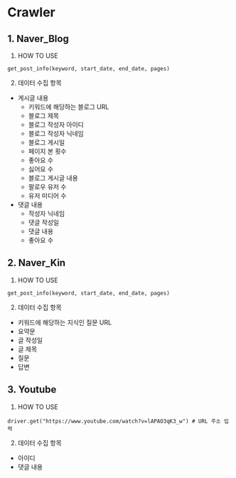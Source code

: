 # Crawler

## 1. Naver_Blog

1. HOW TO USE
```
get_post_info(keyword, start_date, end_date, pages)
```

2. 데이터 수집 항목 

* 게시글 내용
  * 키워드에 해당하는 블로그 URL
  * 블로그 제목
  * 블로그 작성자 아이디
  * 블로그 작성자 닉네임
  * 블로그 게시일
  * 페이지 본 횟수
  * 좋아요 수
  * 싫어요 수
  * 블로그 게시글 내용
  * 팔로우 유저 수 
  * 유저 미디어 수 
* 댓글 내용
  * 작성자 닉네임
  * 댓글 작성일
  * 댓글 내용
  * 좋아요 수 


## 2. Naver_Kin

1. HOW TO USE

```
get_post_info(keyword, start_date, end_date, pages)
```

2. 데이터 수집 항목

* 키워드에 해당하는 지식인 질문 URL 
* 요약문
* 글 작성일
* 글 제목
* 질문
* 답변 


## 3. Youtube

1. HOW TO USE
```
driver.get("https://www.youtube.com/watch?v=lAPAO3qK3_w") # URL 주소 입력 
```

2. 데이터 수집 항목 

* 아이디
* 댓글 내용
